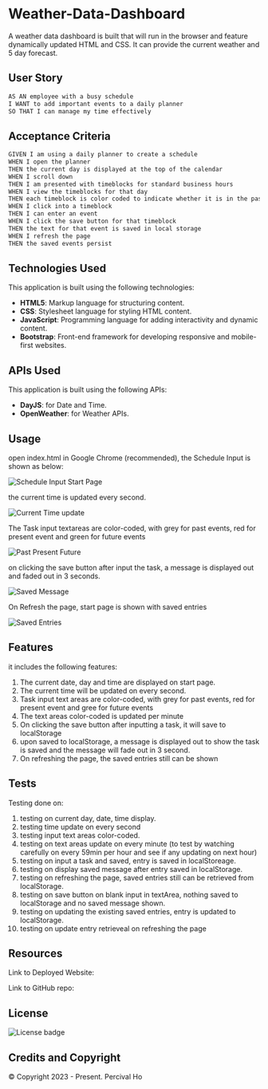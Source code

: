 # Weather-Data-Dashboard

A weather data dashboard is built that will run in the browser and feature dynamically updated HTML and CSS. It can provide the current weather and 5 day forecast.


## User Story

```md
AS AN employee with a busy schedule
I WANT to add important events to a daily planner
SO THAT I can manage my time effectively
```

## Acceptance Criteria

```md
GIVEN I am using a daily planner to create a schedule
WHEN I open the planner
THEN the current day is displayed at the top of the calendar
WHEN I scroll down
THEN I am presented with timeblocks for standard business hours
WHEN I view the timeblocks for that day
THEN each timeblock is color coded to indicate whether it is in the past, present, or future
WHEN I click into a timeblock
THEN I can enter an event
WHEN I click the save button for that timeblock
THEN the text for that event is saved in local storage
WHEN I refresh the page
THEN the saved events persist
```

## Technologies Used

This application is built using the following technologies:

- **HTML5**: Markup language for structuring content.
- **CSS**: Stylesheet language for styling HTML content.
- **JavaScript**: Programming language for adding interactivity and dynamic content.
- **Bootstrap**: Front-end framework for developing responsive and mobile-first websites.

## APIs Used

This application is built using the following APIs:

- **DayJS**: for Date and Time.
- **OpenWeather**: for Weather APIs.


## Usage

open index.html in Google Chrome (recommended), the Schedule Input is shown as below:

![Schedule Input Start Page](assets/images/start.png)

the current time is updated every second. 

![Current Time update](assets/images/time.png)

The Task input textareas are color-coded, with grey for past events, red for present event and green for future events

![Past Present Future](assets/images/textareas.png)

on clicking the save button after input the task, a message is displayed out and faded out in 3 seconds.

![Saved Message](assets/images/message.png)

On Refresh the page, start page is shown with saved entries

![Saved Entries](assets/images/start2.png)


## Features

it includes the following features:

1.  The current date, day and time are displayed on start page.
2.  The current time will be updated on every second.
3.  Task input text areas are color-coded, with grey for past events, red for present event and gree for future events
4.  The text areas color-coded is updated per minute
5.  On clicking the save button after inputting a task, it will save to localStorage
6.  upon saved to localStorage, a message is displayed out to show the task is saved and the message will fade out in 3 second.
7.  On refreshing the page, the saved entries still can be shown



## Tests

Testing done on:

1. testing on current day, date, time display.
2. testing time update on every second
3. testing input text areas color-coded.
4. testing on text areas update on every minute (to test by watching carefully on every 59min per hour and see if any updating on next hour)
5. testing on input a task and saved, entry is saved in localStoreage.
6. testing on display saved message after entry saved in localStorage.
7. testing on refreshing the page, saved entries still can be retrieved from localStorage.
8. testing on save button on blank input in textArea, nothing saved to localStorage and no saved message shown.
9. testing on updating the existing saved entries, entry is updated to localStorage.
10. testing on update entry retrieveal on refreshing the page




## Resources

Link to Deployed Website:


Link to GitHub repo:



## License 

![License badge](https://img.shields.io/badge/license-MIT-blue.svg)


## Credits and Copyright 
&copy; Copyright 2023 - Present. Percival Ho
